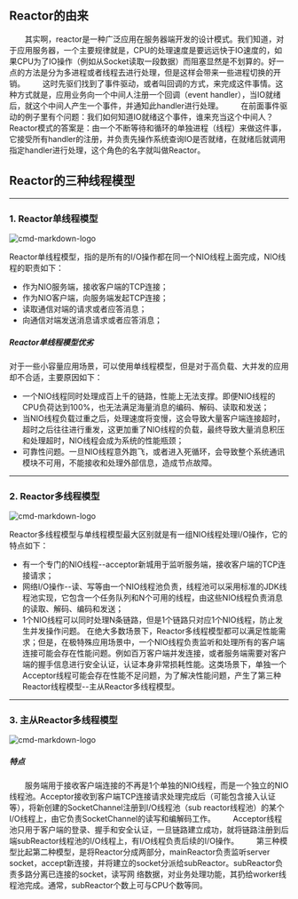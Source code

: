 ## Reactor的由来
　　其实啊，reactor是一种广泛应用在服务器端开发的设计模式。我们知道，对于应用服务器，一个主要规律就是，CPU的处理速度是要远远快于IO速度的，如果CPU为了IO操作（例如从Socket读取一段数据）而阻塞显然是不划算的。好一点的方法是分为多进程或者线程去进行处理，但是这样会带来一些进程切换的开销。
　　这时先驱们找到了事件驱动，或者叫回调的方式，来完成这件事情。这种方式就是，应用业务向一个中间人注册一个回调（event handler），当IO就绪后，就这个中间人产生一个事件，并通知此handler进行处理。
　　在前面事件驱动的例子里有个问题：我们如何知道IO就绪这个事件，谁来充当这个中间人？Reactor模式的答案是：由一个不断等待和循环的单独进程（线程）来做这件事，它接受所有handler的注册，并负责先操作系统查询IO是否就绪，在就绪后就调用指定handler进行处理，这个角色的名字就叫做Reactor。
## Reactor的三种线程模型
---
### 1. Reactor单线程模型
![cmd-markdown-logo](https://images2017.cnblogs.com/blog/285763/201801/285763-20180123121112287-1483895090.png)

Reactor单线程模型，指的是所有的I/O操作都在同一个NIO线程上面完成，NIO线程的职责如下：
+ 作为NIO服务端，接收客户端的TCP连接；
+ 作为NIO客户端，向服务端发起TCP连接；
+ 读取通信对端的请求或者应答消息；
+ 向通信对端发送消息请求或者应答消息；

##### Reactor单线程模型优劣
对于一些小容量应用场景，可以使用单线程模型，但是对于高负载、大并发的应用却不合适，主要原因如下：
- 一个NIO线程同时处理成百上千的链路，性能上无法支撑。即便NIO线程的CPU负荷达到100%，也无法满足海量消息的编码、解码、读取和发送；
- 当NIO线程负载过重之后，处理速度将变慢，这会导致大量客户端连接超时，超时之后往往进行重发，这更加重了NIO线程的负载，最终导致大量消息积压和处理超时，NIO线程会成为系统的性能瓶颈；
- 可靠性问题。一旦NIO线程意外跑飞，或者进入死循环，会导致整个系统通讯模块不可用，不能接收和处理外部信息，造成节点故障。
---
### 2. Reactor多线程模型
![cmd-markdown-logo](https://images2017.cnblogs.com/blog/285763/201801/285763-20180123121127162-471886539.png)

Reactor多线程模型与单线程模型最大区别就是有一组NIO线程处理I/O操作，它的特点如下：
+ 有一个专门的NIO线程--acceptor新城用于监听服务端，接收客户端的TCP连接请求；
+ 网络I/O操作--读、写等由一个NIO线程池负责，线程池可以采用标准的JDK线程池实现，它包含一个任务队列和N个可用的线程，由这些NIO线程负责消息的读取、解码、编码和发送；
+ 1个NIO线程可以同时处理N条链路，但是1个链路只对应1个NIO线程，防止发生并发操作问题。
在绝大多数场景下，Reactor多线程模型都可以满足性能需求；但是，在极特殊应用场景中，一个NIO线程负责监听和处理所有的客户端连接可能会存在性能问题。例如百万客户端并发连接，或者服务端需要对客户端的握手信息进行安全认证，认证本身非常损耗性能。这类场景下，单独一个Acceptor线程可能会存在性能不足问题，为了解决性能问题，产生了第三种Reactor线程模型--主从Reactor多线程模型。
---
### 3. 主从Reactor多线程模型
![cmd-markdown-logo](https://images2017.cnblogs.com/blog/285763/201801/285763-20180123121145006-1931312241.png)
##### 特点
　　服务端用于接收客户端连接的不再是1个单独的NIO线程，而是一个独立的NIO线程池。Acceptor接收到客户端TCP连接请求处理完成后（可能包含接入认证等），将新创建的SocketChannel注册到I/O线程池（sub reactor线程池）的某个I/O线程上，由它负责SocketChannel的读写和编解码工作。
　　Acceptor线程池只用于客户端的登录、握手和安全认证，一旦链路建立成功，就将链路注册到后端subReactor线程池的I/O线程上，有I/O线程负责后续的I/O操作。
　　第三种模型比起第二种模型，是将Reactor分成两部分，mainReactor负责监听server socket，accept新连接，并将建立的socket分派给subReactor。subReactor负责多路分离已连接的socket，读写网 络数据，对业务处理功能，其扔给worker线程池完成。通常，subReactor个数上可与CPU个数等同。
